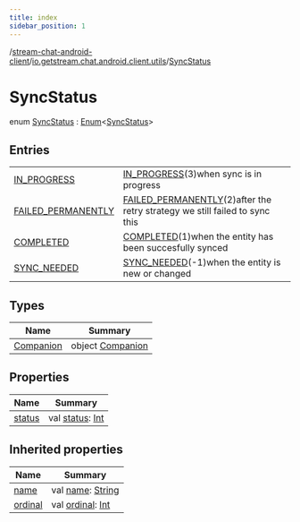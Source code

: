 ```yaml
---
title: index
sidebar_position: 1
---
```

/[stream-chat-android-client](../../index.md)/[io.getstream.chat.android.client.utils](../index.md)/[SyncStatus](index.md)  
  
  
  
# SyncStatus  
enum [SyncStatus](index.md) : [Enum](https://kotlinlang.org/api/latest/jvm/stdlib/kotlin/-enum/index.html)&lt;[SyncStatus](index.md)&gt;   
  
## Entries  
  
| | |
|---|---|
| <a name="io.getstream.chat.android.client.utils/SyncStatus.IN_PROGRESS///PointingToDeclaration/"></a>[IN_PROGRESS](IN_PROGRESS/index.md)| <a name="io.getstream.chat.android.client.utils/SyncStatus.IN_PROGRESS///PointingToDeclaration/"></a>[IN_PROGRESS](IN_PROGRESS/index.md)(3)when sync is in progress|
| <a name="io.getstream.chat.android.client.utils/SyncStatus.FAILED_PERMANENTLY///PointingToDeclaration/"></a>[FAILED_PERMANENTLY](FAILED_PERMANENTLY/index.md)| <a name="io.getstream.chat.android.client.utils/SyncStatus.FAILED_PERMANENTLY///PointingToDeclaration/"></a>[FAILED_PERMANENTLY](FAILED_PERMANENTLY/index.md)(2)after the retry strategy we still failed to sync this|
| <a name="io.getstream.chat.android.client.utils/SyncStatus.COMPLETED///PointingToDeclaration/"></a>[COMPLETED](COMPLETED/index.md)| <a name="io.getstream.chat.android.client.utils/SyncStatus.COMPLETED///PointingToDeclaration/"></a>[COMPLETED](COMPLETED/index.md)(1)when the entity has been succesfully synced|
| <a name="io.getstream.chat.android.client.utils/SyncStatus.SYNC_NEEDED///PointingToDeclaration/"></a>[SYNC_NEEDED](SYNC_NEEDED/index.md)| <a name="io.getstream.chat.android.client.utils/SyncStatus.SYNC_NEEDED///PointingToDeclaration/"></a>[SYNC_NEEDED](SYNC_NEEDED/index.md)(-1)when the entity is new or changed|
  
  
## Types  
  
|  Name |  Summary | 
|---|---|
| <a name="io.getstream.chat.android.client.utils/SyncStatus.Companion///PointingToDeclaration/"></a>[Companion](Companion/index.md)| <a name="io.getstream.chat.android.client.utils/SyncStatus.Companion///PointingToDeclaration/"></a>object [Companion](Companion/index.md)|
  
  
## Properties  
  
|  Name |  Summary | 
|---|---|
| <a name="io.getstream.chat.android.client.utils/SyncStatus/status/#/PointingToDeclaration/"></a>[status](status.md)| <a name="io.getstream.chat.android.client.utils/SyncStatus/status/#/PointingToDeclaration/"></a>val [status](status.md): [Int](https://kotlinlang.org/api/latest/jvm/stdlib/kotlin/-int/index.html)|
  
  
## Inherited properties  
  
|  Name |  Summary | 
|---|---|
| <a name="io.getstream.chat.android.client.utils/SyncStatus/name/#/PointingToDeclaration/"></a>[name](index.md#1318409148%2FProperties%2F-423410878)| <a name="io.getstream.chat.android.client.utils/SyncStatus/name/#/PointingToDeclaration/"></a>val [name](index.md#1318409148%2FProperties%2F-423410878): [String](https://kotlinlang.org/api/latest/jvm/stdlib/kotlin/-string/index.html)|
| <a name="io.getstream.chat.android.client.utils/SyncStatus/ordinal/#/PointingToDeclaration/"></a>[ordinal](index.md#-1274664446%2FProperties%2F-423410878)| <a name="io.getstream.chat.android.client.utils/SyncStatus/ordinal/#/PointingToDeclaration/"></a>val [ordinal](index.md#-1274664446%2FProperties%2F-423410878): [Int](https://kotlinlang.org/api/latest/jvm/stdlib/kotlin/-int/index.html)|

